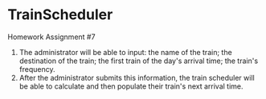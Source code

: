 # TrainScheduler
Homework Assignment #7

1. The administrator will be able to input:
 the name of the train; 
 the destination of the train; 
 the first train of the day's arrival time;
 the train's frequency.
2. After the administrator submits this information, the train scheduler will be able to calculate and then populate their train's next arrival time.
